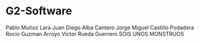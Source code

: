 # G2-Software
Pablo Muñoz Lara
Juan Diego Alba Cantero
Jorge Miguel Castillo Podadera
Rocio Guzman Arroyo
Víctor Rueda Guerrero
SOIS UNOS MONSTRUOS

